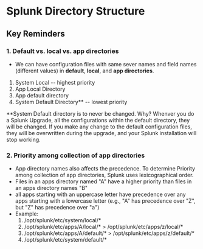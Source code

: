 # Splunk Directory Structure

## Key Reminders

### 1. Default vs. local vs. app directories

* We can have configuration files with same sever names and field names (different values) in **default**, **local**, and **app directories**.

1. System Local -- highest priority
2. App Local Directory
3. App default directory
4. System Default Directory** -- lowest priority

**System Default directory is to never be changed. Why? Whenver you do a Splunk Upgrade, all the configurations within the default directory, they will be changed. If you make any change to the default configuration files, they will be overwritten during the upgrade, and your Splunk installation will stop working. 

### 2. Priority among collection of app directories

* App directory names also affects the precedence. To determine Priority among collection of app directories, Splunk uses lexicographical order.
* Files in an apps directory named "A" have a higher priority than files in an apps directory names "B"
* all apps starting with an uppercase letter have precedence over any apps starting with a lowercase letter (e.g., "A" has precedence over "Z", but "Z" has precedence over "a")
* Example:
  1. /opt/splunk/etc/system/local/*
  2. /opt/splunk/etc/apps/A/local/* > /opt/splunk/etc/apps/z/local/*
  3. /opt/splunk/etc/apps/A/default/* > /opt/splunk/etc/apps/z/default/*
  4. /opt/splunk/etc/system/default/*
